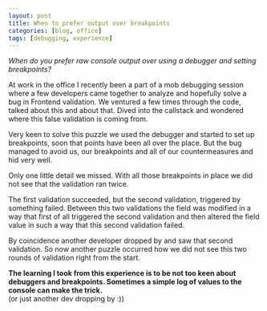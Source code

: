 ```yaml
---
layout: post
title: When to prefer output over breakpoints
categories: [blog, office]
tags: [debugging, experience]
---
```


*When do you prefer raw console output over using a debugger and setting breakpoints?*

At work in the office I recently been a part of a mob debugging session where a few developers came together to analyze 
and hopefully solve a bug in Frontend validation. We ventured a few times through the code, talked about this and about 
that. Dived into the callstack and wondered where this false validation is coming from. 

Very keen to solve this puzzle we used the debugger and started to set up breakpoints, soon that points have been all 
over the place. But the bug managed to avoid us, our breakpoints and all of our countermeasures and hid very well.

Only one little detail we missed. With all those breakpoints in place we did not see that the validation ran twice.

The first validation succeeded, but the second validation, triggered by something failed. Between this two validations
the field was modified in a way that first of all triggered the second validation and then altered the field value in 
such a way that this second validation failed. 

By coincidence another developer dropped by and saw that second validation.
So now another puzzle occurred how we did not see this two rounds of validation right from the start.

**The learning I took from this experience is to be not too keen about debuggers and breakpoints. 
Sometimes a simple log of values to the console can make the trick.**  
(or just another dev dropping by :))
